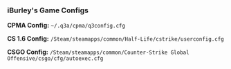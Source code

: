 ### iBurley's Game Configs

**CPMA Config:**
`~/.q3a/cpma/q3config.cfg`

**CS 1.6 Config:**
`/Steam/steamapps/common/Half-Life/cstrike/userconfig.cfg`

**CSGO Config:**
`/Steam/steamapps/common/Counter-Strike Global Offensive/csgo/cfg/autoexec.cfg`
